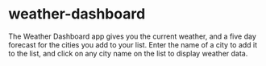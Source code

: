 # weather-dashboard
The Weather Dashboard app gives you the current weather, and a five day forecast for the cities you add to your list. Enter the name of a city to add it to the list, and click on any city name on the list to display weather data.

